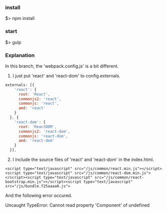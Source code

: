 ### install 
$> npm install

### start
$> gulp

### Explanation
In this branch, the 'webpack.config.js' is a bit different.

1. I just put 'react' and 'react-dom' to config.externals. 

```javascript
externals: [{
    'react': {
      root: 'React',
      commonjs2: 'react',
      commonjs: 'react',
      amd: 'react'
    }
  }, {
    'react-dom': {
      root: 'ReactDOM',
      commonjs2: 'react-dom',
      commonjs: 'react-dom',
      amd: 'react-dom'
    }
  }],
```

2. I include the source files of 'react' and 'react-dom' in the index.html.

```
<script type="text/javascript" src="/js/common/react.min.js"></script><script type="text/javascript" src="/js/common/react-dom.min.js"></script><script type="text/javascript" src="/js/common/react-bootstrap.min.js"></script><script type="text/javascript" src="/js/bundle.f25aaaa0.js">
```

And the following error occured.

  Uncaught TypeError: Cannot read property 'Component' of undefined
